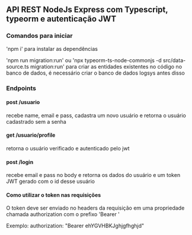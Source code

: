 ## API REST NodeJs Express com Typescript, typeorm e autenticação JWT

### Comandos para iniciar

'npm i' para instalar as dependências

'npm run migration:run' ou 'npx typeorm-ts-node-commonjs -d src/data-source.ts migration:run' para criar as entidades existentes no código no banco de dados, é necessário criar o banco de dados logsys antes disso

### Endpoints

#### post /usuario
recebe name, email e pass, cadastra um novo usuário e retorna o usuário cadastrado sem a senha

#### get /usuario/profile
retorna o usuário verificado e autenticado pelo jwt 

#### post /login
recebe email e pass no body e retorna os dados do usuário e um token JWT gerado com o id desse usuário

#### Como utilizar o token nas requisições

O token deve ser enviado no headers da requisição em uma propriedade chamada authorization com o prefixo 'Bearer '

Exemplo: authorization: "Bearer ehYGVHBKJghjgfhghjd"